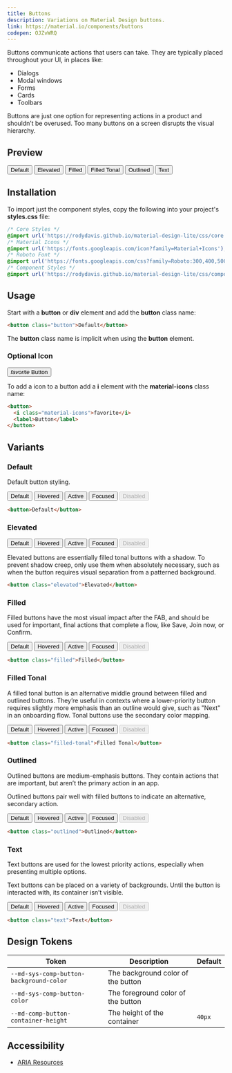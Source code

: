 ```yaml
---
title: Buttons
description: Variations on Material Design buttons.
link: https://material.io/components/buttons
codepen: OJZvWRQ
---
```


Buttons communicate actions that users can take. They are typically placed throughout your UI, in places like:

- Dialogs
- Modal windows
- Forms
- Cards
- Toolbars

Buttons are just one option for representing actions in a product and shouldn’t be overused. Too many buttons on a screen disrupts the visual hierarchy.

## Preview

<div class="preview">
  <button>Default</button>
  <button class="elevated">Elevated</button>
  <button class="filled">Filled</button>
  <button class="filled-tonal">Filled Tonal</button>
  <button class="outlined">Outlined</button>
  <button class="text">Text</button>
</div>

## Installation

To import just the component styles, copy the following into your project's **styles.css** file:

```css
/* Core Styles */
@import url('https://rodydavis.github.io/material-design-lite/css/core.css');
/* Material Icons */
@import url('https://fonts.googleapis.com/icon?family=Material+Icons');
/* Roboto Font */
@import url('https://fonts.googleapis.com/css?family=Roboto:300,400,500,700&amp;display=swap');
/* Component Styles */
@import url('https://rodydavis.github.io/material-design-lite/css/components/button/style.css');
```

## Usage

Start with a **button** or **div** element and add the **button** class name:

```html
<button class="button">Default</button>
```

The **button** class name is implicit when using the **button** element.

### Optional Icon

<div class="preview">
  <button>
    <i class="material-icons">favorite</i>
    <label>Button</label>
  </button>
</div>

To add a icon to a button add a **i** element with the **material-icons** class name:

```html
<button>
  <i class="material-icons">favorite</i>
  <label>Button</label>
</button>
```

## Variants

### Default

Default button styling.

<div class="preview">
  <button>Default</button>
  <button class="hover">Hovered</button>
  <button class="active">Active</button>
  <button class="focus">Focused</button>
  <button disabled>Disabled</button>
</div>

```html
<button>Default</button>
```

### Elevated

<div class="preview">
  <button class="elevated">Default</button>
  <button class="elevated hover">Hovered</button>
  <button class="elevated active">Active</button>
  <button class="elevated focus">Focused</button>
  <button class="elevated" disabled>Disabled</button>
</div>

Elevated buttons are essentially filled tonal buttons with a shadow. To prevent shadow creep, only use them when absolutely necessary, such as when the button requires visual separation from a patterned background.

```html
<button class="elevated">Elevated</button>
```

### Filled

Filled buttons have the most visual impact after the FAB, and should be used for important, final actions that complete a flow, like Save, Join now, or Confirm.

<div class="preview">
  <button class="filled">Default</button>
  <button class="filled hover">Hovered</button>
  <button class="filled active">Active</button>
  <button class="filled focus">Focused</button>
  <button class="filled" disabled>Disabled</button>
</div>

```html
<button class="filled">Filled</button>
```

### Filled Tonal

A filled tonal button is an alternative middle ground between filled and outlined buttons. They’re useful in contexts where a lower-priority button requires slightly more emphasis than an outline would give, such as "Next" in an onboarding flow. Tonal buttons use the secondary color mapping.

<div class="preview">
  <button class="filled-tonal">Default</button>
  <button class="filled-tonal hover">Hovered</button>
  <button class="filled-tonal active">Active</button>
  <button class="filled-tonal focus">Focused</button>
  <button class="filled-tonal" disabled>Disabled</button>
</div>

```html
<button class="filled-tonal">Filled Tonal</button>
```

### Outlined

Outlined buttons are medium-emphasis buttons. They contain actions that are important, but aren’t the primary action in an app.

Outlined buttons pair well with filled buttons to indicate an alternative, secondary action.

<div class="preview">
  <button class="outlined">Default</button>
  <button class="outlined hover">Hovered</button>
  <button class="outlined active">Active</button>
  <button class="outlined focus">Focused</button>
  <button class="outlined" disabled>Disabled</button>
</div>

```html
<button class="outlined">Outlined</button>
```

### Text

Text buttons are used for the lowest priority actions, especially when presenting multiple options.

Text buttons can be placed on a variety of backgrounds. Until the button is interacted with, its container isn’t visible.

<div class="preview">
  <button class="text">Default</button>
  <button class="text hover">Hovered</button>
  <button class="text active">Active</button>
  <button class="text focus">Focused</button>
  <button class="text" disabled>Disabled</button>
</div>

```html
<button class="text">Text</button>
```

## Design Tokens

| Token                                   | Description                        | Default                                                                                   |
|-----------------------------------------|------------------------------------|-------------------------------------------------------------------------------------------|
| `--md-sys-comp-button-background-color` | The background color of the button | <div class="tooltip token-box color-surface" data-tooltip="--md-sys-color-surface"></div> |
| `--md-sys-comp-button-color`            | The foreground color of the button | <div class="tooltip token-box color-primary" data-tooltip="--md-sys-color-primary"></div> |
| `--md-comp-button-container-height`     | The height of the container        | `40px`                                                                                    |

## Accessibility

- [ARIA Resources](https://static.corp.google.com/ariablueprints/button/button.html)
